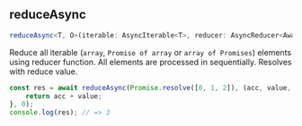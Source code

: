 ## reduceAsync
```ts
reduceAsync<T, O>(iterable: AsyncIterable<T>, reducer: AsyncReducer<Awaited<T>, O>, accumulator: O): Promise<O>
```
Reduce all iterable (`array`, `Promise of array` or `array of Promises`) elements using reducer function.
All elements are processed in sequentially.
Resolves with reduce value.
```ts
const res = await reduceAsync(Promise.resolve([0, 1, 2]), (acc, value, index) => {
    return acc + value;
}, 0);
console.log(res); // => 3
```
